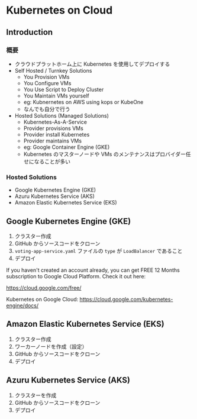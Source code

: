 # Kubernetes on Cloud
## Introduction
### 概要
- クラウドプラットホーム上に Kubernetes を使用してデプロイする
- Self Hosted / Turnkey Solutions
  - You Provision VMs
  - You Configure VMs
  - You Use Script to Deploy Cluster
  - You Maintain VMs yourself
  - eg: Kubnernetes on AWS using kops or KubeOne
  - なんでも自分で行う
- Hosted Solutions (Managed Solutions)
  - Kubernetes-As-A-Service
  - Provider provisions VMs
  - Provider install Kubernetes
  - Provider maintains VMs
  - eg: Google Container Engine (GKE)
  - Kubernetes のマスターノードや VMs のメンテナンスはプロバイダー任せになることが多い
### Hosted Solutions
- Google Kubernetes Engine (GKE)
- Azuru Kubernetes Service (AKS)
- Amazon Elastic Kubernetes Service (EKS)

## Google Kubernetes Engine (GKE)
1. クラスター作成
2. GitHub からソースコードをクローン
3. `voting-app-service.yaml` ファイルの `type` が `LoadBalancer` であること
4. デプロイ

If you haven't created an account already, you can get FREE 12 Months subscription to Google Cloud Platform. Check it out here:

https://cloud.google.com/free/

Kubernetes on Google Cloud: https://cloud.google.com/kubernetes-engine/docs/

## Amazon Elastic Kubernetes Service (EKS)
1. クラスター作成
2. ワーカーノードを作成（設定）
3. GitHub からソースコードをクローン
4. デプロイ

## Azuru Kubernetes Service (AKS)
1. クラスターを作成
2. GitHub からソースコードをクローン
3. デプロイ
